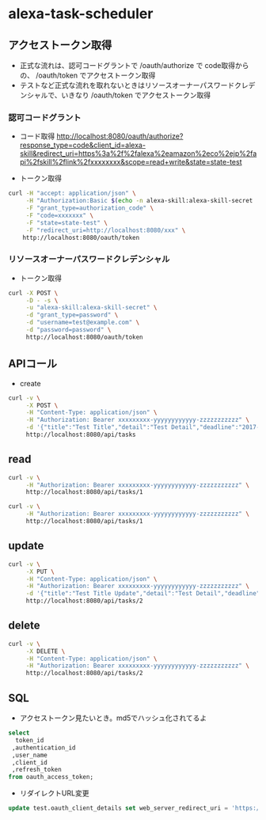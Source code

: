 # alexa-task-scheduler

## アクセストークン取得

* 正式な流れは、認可コードグラントで /oauth/authorize で code取得からの、 /oauth/token でアクセストークン取得
* テストなど正式な流れを取れないときはリソースオーナーパスワードクレデンシャルで、いきなり /oauth/token でアクセストークン取得

### 認可コードグラント
* コード取得
  <http://localhost:8080/oauth/authorize?response_type=code&client_id=alexa-skill&redirect_uri=https%3a%2f%2falexa%2eamazon%2eco%2ejp%2fapi%2fskill%2flink%2fxxxxxxxx&scope=read+write&state=state-test>

* トークン取得

```bash
curl -H "accept: application/json" \
     -H "Authorization:Basic $(echo -n alexa-skill:alexa-skill-secret | openssl base64)" \
     -F "grant_type=authorization_code" \
     -F "code=xxxxxxx" \
     -F "state=state-test" \
     -F "redirect_uri=http://localhost:8080/xxx" \
    http://localhost:8080/oauth/token
```

### リソースオーナーパスワードクレデンシャル

* トークン取得

```bash
curl -X POST \
     -D - -s \
     -u "alexa-skill:alexa-skill-secret" \
     -d "grant_type=password" \
     -d "username=test@example.com" \
     -d "password=password" \
     http://localhost:8080/oauth/token
```

## APIコール

* create

```bash
curl -v \
     -X POST \
     -H "Content-Type: application/json" \
     -H "Authorization: Bearer xxxxxxxxx-yyyyyyyyyyyy-zzzzzzzzzzz" \
     -d '{"title":"Test Title","detail":"Test Detail","deadline":"2017-02-28"}' \
     http://localhost:8080/api/tasks
```

## read

```bash
curl -v \
     -H "Authorization: Bearer xxxxxxxxx-yyyyyyyyyyyy-zzzzzzzzzzz" \
     http://localhost:8080/api/tasks/1
```

```bash
curl -v \
     -H "Authorization: Bearer xxxxxxxxx-yyyyyyyyyyyy-zzzzzzzzzzz" \
     http://localhost:8080/api/tasks/1
```

## update

```bash
curl -v \
     -X PUT \
     -H "Content-Type: application/json" \
     -H "Authorization: Bearer xxxxxxxxx-yyyyyyyyyyyy-zzzzzzzzzzz" \
     -d '{"title":"Test Title Update","detail":"Test Detail","deadline":"2017-02-28"}' \
     http://localhost:8080/api/tasks/2
```

## delete

```bash
curl -v \
     -X DELETE \
     -H "Content-Type: application/json" \
     -H "Authorization: Bearer xxxxxxxxx-yyyyyyyyyyyy-zzzzzzzzzzz" \
     http://localhost:8080/api/tasks/2
```

## SQL

* アクセストークン見たいとき。md5でハッシュ化されてるよ

```sql
select
  token_id
 ,authentication_id
 ,user_name
 ,client_id
 ,refresh_token
from oauth_access_token;
```

* リダイレクトURL変更

```sql
update test.oauth_client_details set web_server_redirect_uri = 'https://alexa.amazon.co.jp/api/skill/link/xxxxxxxxxxxxxx,https://layla.amazon.com/api/skill/link/xxxxxxxxxxxxxxx,https://pitangui.amazon.com/api/skill/link/xxxxxxxxxxxxxx' where client_id = 'alexa-skill';
```